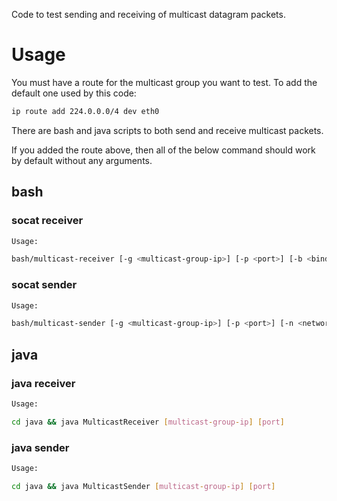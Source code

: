 Code to test sending and receiving of multicast datagram packets.


# Usage

You must have a route for the multicast group you want to test.
To add the default one used by this code:

```bash
ip route add 224.0.0.0/4 dev eth0
```

There are bash and java scripts to both send and receive multicast packets.

If you added the route above, then all of the below command should work by default without any arguments.

## bash

### socat receiver
```bash
Usage:

bash/multicast-receiver [-g <multicast-group-ip>] [-p <port>] [-b <bind_ip>] [-h]
```

### socat sender
```bash
Usage:

bash/multicast-sender [-g <multicast-group-ip>] [-p <port>] [-n <network>] [-h]
```

## java

### java receiver
```bash
Usage: 

cd java && java MulticastReceiver [multicast-group-ip] [port]
```

### java sender
```bash
Usage: 

cd java && java MulticastSender [multicast-group-ip] [port]
```

